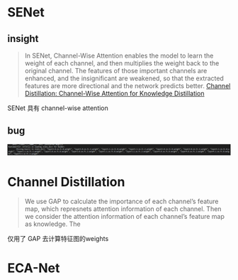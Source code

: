 # SENet

## insight

> In SENet, Channel-Wise Attention enables the model to learn the weight of each channel, and then multiplies the weight back to the original channel. The features of those important channels are enhanced, and the insignificant are weakened, so that the extracted features are more directional and the network predicts better.
[Channel Distillation: Channel-Wise Attention for Knowledge Distillation](https://arxiv.org/abs/2006.01683)

SENet 具有 channel-wise attention

## bug
![](../../.local/se_bug.png)

# Channel Distillation

>We use GAP to calculate the importance of each channel’s feature map, which represnets attention information of each channel. Then we consider the attention information of each channel’s feature map as knowledge. The

仅用了 GAP 去计算特征图的weights


# ECA-Net




